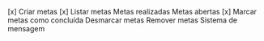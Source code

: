 [x] Criar metas 
[x] Listar metas 
    Metas realizadas
    Metas abertas
[x] Marcar metas como concluída
Desmarcar metas
Remover metas
Sistema de mensagem